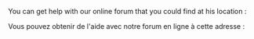  You can get help with our online forum that you could find at his location :

Vous pouvez obtenir de l'aide avec notre forum en ligne à cette adresse : 
